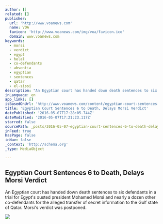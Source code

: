```yaml
---
author: []
related: []
publisher:
  url: 'http://www.voanews.com'
  name: VOA
  favicon: 'http://www.voanews.com/img/voa/favicon.ico'
  domain: www.voanews.com
keywords:
  - morsi
  - verdict
  - egypt
  - helal
  - co-defendants
  - absentia
  - egyptian
  - sentences
  - qatar
  - el-sissi
description: "An Egyptian court has handed down death sentences to six defendants in a trial for Egypt's ousted president Mohamed Morsi and nearly a dozen other co-defendants for the alleged transfer of secret information to the Gulf state of Qatar. Morsi's verdict was postponed."
inLanguage: en
app_links: []
isBasedOnUrl: 'http://www.voanews.com/content/egyptian-court-sentences-six-to-death-delays-morsi-verdict/3319728.html'
title: 'Egyptian Court Sentences 6 to Death, Delays Morsi Verdict'
datePublished: '2016-05-07T17:28:05.744Z'
dateModified: '2016-05-07T17:21:23.117Z'
starred: false
sourcePath: _posts/2016-05-07-egyptian-court-sentences-6-to-death-delays-morsi-verdict.md
inFeed: true
hasPage: false
inNav: false
_context: 'http://schema.org'
_type: MediaObject

---
```

<article style=""><h1>Egyptian Court Sentences 6 to Death, Delays Morsi Verdict</h1><p>An Egyptian court has handed down death sentences to six defendants in a trial for Egypt's ousted president Mohamed Morsi and nearly a dozen other co-defendants for the alleged transfer of secret information to the Gulf state of Qatar. Morsi's verdict was postponed.</p><img src="http://gdb.voanews.com/CBB0A247-5CF8-42A2-B198-F42CF0403A19_mw1024_mh1024_s.jpg" /></article>